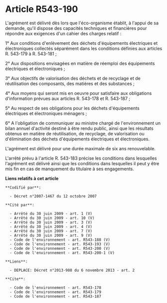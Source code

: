 # Article R543-190

L'agrément est délivré dès lors que l'éco-organisme établit, à l'appui de sa demande, qu'il dispose des capacités techniques
et financières pour répondre aux exigences d'un cahier des charges relatif : 

1° Aux conditions d'enlèvement des déchets d'équipements électriques et électroniques collectés séparément dans les
conditions définies aux articles R. 543-179 à R. 543-181 ; 

2° Aux dispositions envisagées en matière de réemploi des équipements électriques et électroniques ; 

3° Aux objectifs de valorisation des déchets et de recyclage et de réutilisation des composants, des matières et des
substances ; 

4° Aux moyens qui seront mis en oeuvre pour satisfaire aux obligations d'information prévues aux articles R. 543-178 et R.
543-187 ; 

5° Au respect de ses obligations pour les déchets d'équipements électriques et électroniques ménagers ; 

6° A l'obligation de communiquer au ministre chargé de l'environnement un bilan annuel d'activité destiné à être rendu
public, ainsi que les résultats obtenus en matière de réutilisation, de recyclage, de valorisation ou d'élimination des
déchets d'équipements électriques et électroniques. 

L'agrément est délivré pour une durée maximale de six ans renouvelable. 

L'arrêté prévu à l'article R. 543-183 précise les conditions dans lesquelles l'agrément est délivré ainsi que les conditions
dans lesquelles il peut y être mis fin en cas de manquement du titulaire à ses engagements.

**Liens relatifs à cet article**

	**Codifié par**:

	  - Décret n°2007-1467 du 12 octobre 2007

	**Cité par**:

	  - Arrêté du 30 juin 2009 - art. 1 (V)
	  - Arrêté du 30 juin 2009 - art. 10 (V)
	  - Arrêté du 30 juin 2009 - art. 3 (V)
	  - Arrêté du 30 juin 2009 - art. 4 (V)
	  - Arrêté du 30 juin 2009 - art. 7 (V)
	  - Arrêté du 30 juin 2009 - art. 9 (V)
	  - Code de l'environnement - art. R543-188 (V)
	  - Code de l'environnement - art. R543-193 (V)
	  - Code de l'environnement - art. R543-200 (V)
	  - Code de l'environnement - art. R543-200-1 (V)

	**Liens**:

	  - DEPLACE: Décret n°2013-988 du 6 novembre 2013 - art. 2

	**Cite**:

	  - Code de l'environnement - art. R543-178
	  - Code de l'environnement - art. R543-179
	  - Code de l'environnement - art. R543-187
